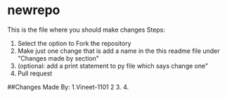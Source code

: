 # newrepo

This is the file where you should make changes
Steps:
1. Select the option to Fork the repository
2. Make just one change that is add a name in the this readme file under "Changes made by section"
3. (optional: add a print statement to py file which says change one"
4. Pull request


##Changes Made By:
1.Vineet-1101
2
3.
4.
